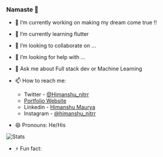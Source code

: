 ### Namaste 👋




- 🔭 I’m currently working on making my dream come true !!
- 🌱 I’m currently learning flutter
- 👯 I’m looking to collaborate on ...
- 🤔 I’m looking for help with ...
- 💬 Ask me about Full stack dev or Machine Learning 
- 📫 How to reach me:
  * Twitter - [@Himanshu_nitrr](https://twitter.com/Himanshu_nitrr)
  * [Portfolio Website](http://himanshunitrr.github.io)
  * Linkedin - [Himanshu Maurya](https://www.linkedin.com/in/himanshu-m-432608b7/)
  * Instagram - [@himanshu_nitrr](https://www.instagram.com/himanshu_nitrr/)
                    
- 😄 Pronouns: He/His

![Stats](https://github-readme-stats.vercel.app/api?username=Himanshunitrr&&show_icons=true&title_color=ffffff&icon_color=bb2acf&text_color=daf7dc&bg_color=151515)

- ⚡ Fun fact:
